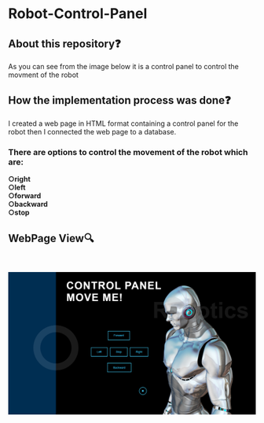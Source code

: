 # Robot-Control-Panel

## About this repository❓
As you can see from the image below it is a control panel to control the movment of the robot</br>

## How the implementation process was done❓</br>
I created a web page in HTML format containing a control panel for the robot then I connected the web page to a database.</br>

### There are options to control the movement of the robot which are:</br>
**○right**</br>
**○left**</br>
**○forward**</br>
**○backward**</br>
**○stop**

## WebPage View🔍<br />
<br />

<img src="images/RobotPanel.png" width="700"><br />




